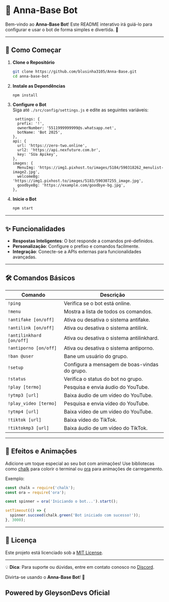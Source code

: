 
# 🤖 Anna-Base Bot

Bem-vindo ao **Anna-Base Bot**! Este README interativo irá guiá-lo para configurar e usar o bot de forma simples e divertida. 🌟

---

## 🚀 Como Começar

1. **Clone o Repositório**  
    ```bash
    git clone https://github.com/blusinha3105/Anna-Base.git
    cd anna-base-bot
    ```

2. **Instale as Dependências**  
    ```bash
    npm install
    ```

3. **Configure o Bot**  
    Siga até `./src/config/settings.js` e edite as seguintes variáveis:
    ```env
     settings: {
      prefix: '!',
      ownerNumber: '5511999999999@s.whatsapp.net',
      botName: 'Bot 2025',
    },
    api: {
      url: 'https://zero-two.online',
      url2: 'https://api.nexfuture.com.br',
      key: 'SUa Apikey',
    },
    images: {
      MenuImg: 'https://img1.pixhost.to/images/5184/590318262_menulist-image2.jpg',
      welcomeBg: 'https://img1.pixhost.to/images/5183/590307255_image.jpg',
      goodbyeBg: 'https://example.com/goodbye-bg.jpg',
    },
    ```

4. **Inicie o Bot**  
    ```bash
    npm start
    ```

---

## ✨ Funcionalidades

- **Respostas Inteligentes**: O bot responde a comandos pré-definidos.
- **Personalização**: Configure o prefixo e comandos facilmente.
- **Integração**: Conecte-se a APIs externas para funcionalidades avançadas.

---

## 🛠️ Comandos Básicos

| Comando            | Descrição                                      |
|--------------------|------------------------------------------------|
| `!ping`            | Verifica se o bot está online.                 |
| `!menu`            | Mostra a lista de todos os comandos.           |
| `!antifake [on/off]` | Ativa ou desativa o sistema antifake.        |
| `!antilink [on/off]` | Ativa ou desativa o sistema antilink.        |
| `!antilinkhard [on/off]` | Ativa ou desativa o sistema antilinkhard.  |
| `!antiporno [on/off]` | Ativa ou desativa o sistema antiporno.       |
| `!ban @user`       | Bane um usuário do grupo.                      |
| `!setup`           | Configura a mensagem de boas-vindas do grupo.  |
| `!status`          | Verifica o status do bot no grupo.             |
| `!play [termo]`    | Pesquisa e envia áudio do YouTube.             |
| `!ytmp3 [url]`     | Baixa áudio de um vídeo do YouTube.            |
| `!play_video [termo]` | Pesquisa e envia vídeo do YouTube.          |
| `!ytmp4 [url]`     | Baixa vídeo de um vídeo do YouTube.            |
| `!tiktok [url]`    | Baixa vídeo do TikTok.                         |
| `!tiktokmp3 [url]` | Baixa áudio de um vídeo do TikTok.             |

---

## 🌈 Efeitos e Animações

Adicione um toque especial ao seu bot com animações! Use bibliotecas como [chalk](https://www.npmjs.com/package/chalk) para colorir o terminal ou [ora](https://www.npmjs.com/package/ora) para animações de carregamento.

Exemplo:
```javascript
const chalk = require('chalk');
const ora = require('ora');

const spinner = ora('Iniciando o bot...').start();

setTimeout(() => {
  spinner.succeed(chalk.green('Bot iniciado com sucesso!'));
}, 3000);
```

---

## 📜 Licença

Este projeto está licenciado sob a [MIT License](LICENSE).

---

💡 **Dica**: Para suporte ou dúvidas, entre em contato conosco no [Discord](https://discord.com).

Divirta-se usando o **Anna-Base Bot**! 🎉
## Powered by GleysonDevs Oficial
